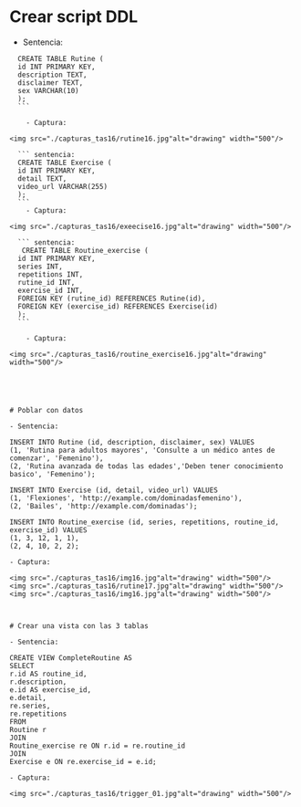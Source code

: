# Crear script DDL

  - Sentencia:
  ```
    CREATE TABLE Rutine (
    id INT PRIMARY KEY,
    description TEXT,
    disclaimer TEXT,
    sex VARCHAR(10)
    );
    ```

      - Captura:

<img src="./capturas_tas16/rutine16.jpg"alt="drawing" width="500"/>

    ``` sentencia:
    CREATE TABLE Exercise (
    id INT PRIMARY KEY,
    detail TEXT,
    video_url VARCHAR(255)
    );
    ```
      - Captura:

<img src="./capturas_tas16/exeecise16.jpg"alt="drawing" width="500"/>

    ``` sentencia:
     CREATE TABLE Routine_exercise (
    id INT PRIMARY KEY,
    series INT,
    repetitions INT,
    rutine_id INT,
    exercise_id INT,
    FOREIGN KEY (rutine_id) REFERENCES Rutine(id),
    FOREIGN KEY (exercise_id) REFERENCES Exercise(id)
    );
    ```

      - Captura:

<img src="./capturas_tas16/routine_exercise16.jpg"alt="drawing" width="500"/>





# Poblar con datos

  - Sentencia:
  ```
    INSERT INTO Rutine (id, description, disclaimer, sex) VALUES 
    (1, 'Rutina para adultos mayores', 'Consulte a un médico antes de comenzar', 'Femenino'),
    (2, 'Rutina avanzada de todas las edades','Deben tener conocimiento basico', 'Femenino');

    INSERT INTO Exercise (id, detail, video_url) VALUES 
    (1, 'Flexiones', 'http://example.com/dominadasfemenino'),
    (2, 'Bailes', 'http://example.com/dominadas');

    INSERT INTO Routine_exercise (id, series, repetitions, routine_id, exercise_id) VALUES 
    (1, 3, 12, 1, 1),
    (2, 4, 10, 2, 2);



  ```
  - Captura:

<img src="./capturas_tas16/img16.jpg"alt="drawing" width="500"/>
<img src="./capturas_tas16/rutine17.jpg"alt="drawing" width="500"/>
<img src="./capturas_tas16/img16.jpg"alt="drawing" width="500"/>



# Crear una vista con las 3 tablas

  - Sentencia:
  ```
    CREATE VIEW CompleteRoutine AS
    SELECT 
    r.id AS routine_id,
    r.description,
    e.id AS exercise_id,
    e.detail,
    re.series,
    re.repetitions
    FROM 
    Routine r
    JOIN 
    Routine_exercise re ON r.id = re.routine_id
    JOIN 
    Exercise e ON re.exercise_id = e.id;


  ```
  - Captura:

<img src="./capturas_tas16/trigger_01.jpg"alt="drawing" width="500"/>


